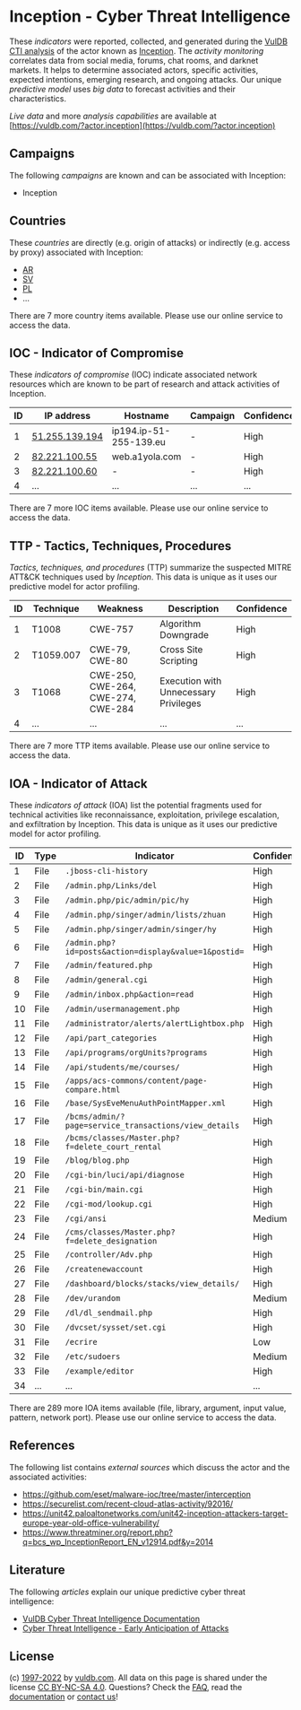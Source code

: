 # Inception - Cyber Threat Intelligence

These _indicators_ were reported, collected, and generated during the [VulDB CTI analysis](https://vuldb.com/?kb.cti) of the actor known as [Inception](https://vuldb.com/?actor.inception). The _activity monitoring_ correlates data from social media, forums, chat rooms, and darknet markets. It helps to determine associated actors, specific activities, expected intentions, emerging research, and ongoing attacks. Our unique _predictive model_ uses _big data_ to forecast activities and their characteristics.

_Live data_ and more _analysis capabilities_ are available at [https://vuldb.com/?actor.inception](https://vuldb.com/?actor.inception)

## Campaigns

The following _campaigns_ are known and can be associated with Inception:

* Inception

## Countries

These _countries_ are directly (e.g. origin of attacks) or indirectly (e.g. access by proxy) associated with Inception:

* [AR](https://vuldb.com/?country.ar)
* [SV](https://vuldb.com/?country.sv)
* [PL](https://vuldb.com/?country.pl)
* ...

There are 7 more country items available. Please use our online service to access the data.

## IOC - Indicator of Compromise

These _indicators of compromise_ (IOC) indicate associated network resources which are known to be part of research and attack activities of Inception.

ID | IP address | Hostname | Campaign | Confidence
-- | ---------- | -------- | -------- | ----------
1 | [51.255.139.194](https://vuldb.com/?ip.51.255.139.194) | ip194.ip-51-255-139.eu | - | High
2 | [82.221.100.55](https://vuldb.com/?ip.82.221.100.55) | web.a1yola.com | - | High
3 | [82.221.100.60](https://vuldb.com/?ip.82.221.100.60) | - | - | High
4 | ... | ... | ... | ...

There are 7 more IOC items available. Please use our online service to access the data.

## TTP - Tactics, Techniques, Procedures

_Tactics, techniques, and procedures_ (TTP) summarize the suspected MITRE ATT&CK techniques used by _Inception_. This data is unique as it uses our predictive model for actor profiling.

ID | Technique | Weakness | Description | Confidence
-- | --------- | -------- | ----------- | ----------
1 | T1008 | CWE-757 | Algorithm Downgrade | High
2 | T1059.007 | CWE-79, CWE-80 | Cross Site Scripting | High
3 | T1068 | CWE-250, CWE-264, CWE-274, CWE-284 | Execution with Unnecessary Privileges | High
4 | ... | ... | ... | ...

There are 7 more TTP items available. Please use our online service to access the data.

## IOA - Indicator of Attack

These _indicators of attack_ (IOA) list the potential fragments used for technical activities like reconnaissance, exploitation, privilege escalation, and exfiltration by Inception. This data is unique as it uses our predictive model for actor profiling.

ID | Type | Indicator | Confidence
-- | ---- | --------- | ----------
1 | File | `.jboss-cli-history` | High
2 | File | `/admin.php/Links/del` | High
3 | File | `/admin.php/pic/admin/pic/hy` | High
4 | File | `/admin.php/singer/admin/lists/zhuan` | High
5 | File | `/admin.php/singer/admin/singer/hy` | High
6 | File | `/admin.php?id=posts&action=display&value=1&postid=` | High
7 | File | `/admin/featured.php` | High
8 | File | `/admin/general.cgi` | High
9 | File | `/admin/inbox.php&action=read` | High
10 | File | `/admin/usermanagement.php` | High
11 | File | `/administrator/alerts/alertLightbox.php` | High
12 | File | `/api/part_categories` | High
13 | File | `/api/programs/orgUnits?programs` | High
14 | File | `/api/students/me/courses/` | High
15 | File | `/apps/acs-commons/content/page-compare.html` | High
16 | File | `/base/SysEveMenuAuthPointMapper.xml` | High
17 | File | `/bcms/admin/?page=service_transactions/view_details` | High
18 | File | `/bcms/classes/Master.php?f=delete_court_rental` | High
19 | File | `/blog/blog.php` | High
20 | File | `/cgi-bin/luci/api/diagnose` | High
21 | File | `/cgi-bin/main.cgi` | High
22 | File | `/cgi-mod/lookup.cgi` | High
23 | File | `/cgi/ansi` | Medium
24 | File | `/cms/classes/Master.php?f=delete_designation` | High
25 | File | `/controller/Adv.php` | High
26 | File | `/createnewaccount` | High
27 | File | `/dashboard/blocks/stacks/view_details/` | High
28 | File | `/dev/urandom` | Medium
29 | File | `/dl/dl_sendmail.php` | High
30 | File | `/dvcset/sysset/set.cgi` | High
31 | File | `/ecrire` | Low
32 | File | `/etc/sudoers` | Medium
33 | File | `/example/editor` | High
34 | ... | ... | ...

There are 289 more IOA items available (file, library, argument, input value, pattern, network port). Please use our online service to access the data.

## References

The following list contains _external sources_ which discuss the actor and the associated activities:

* https://github.com/eset/malware-ioc/tree/master/interception
* https://securelist.com/recent-cloud-atlas-activity/92016/
* https://unit42.paloaltonetworks.com/unit42-inception-attackers-target-europe-year-old-office-vulnerability/
* https://www.threatminer.org/report.php?q=bcs_wp_InceptionReport_EN_v12914.pdf&y=2014

## Literature

The following _articles_ explain our unique predictive cyber threat intelligence:

* [VulDB Cyber Threat Intelligence Documentation](https://vuldb.com/?kb.cti)
* [Cyber Threat Intelligence - Early Anticipation of Attacks](https://www.scip.ch/en/?labs.20201022)

## License

(c) [1997-2022](https://vuldb.com/?kb.changelog) by [vuldb.com](https://vuldb.com/?kb.about). All data on this page is shared under the license [CC BY-NC-SA 4.0](https://creativecommons.org/licenses/by-nc-sa/4.0/). Questions? Check the [FAQ](https://vuldb.com/?kb.faq), read the [documentation](https://vuldb.com/?kb) or [contact us](https://vuldb.com/?contact)!
